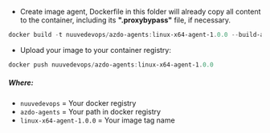 - Create image agent, Dockerfile in this folder will already copy all content to the container, including its **".proxybypass"** file, if necessary.

```powershell
docker build -t nuuvedevops/azdo-agents:linux-x64-agent-1.0.0 --build-arg Env_HttpProxy=proxy.mydomain.com:80 --build-arg Env_NoProxy=mydns.com .
```
- Upload your image to your container registry:

```powershell
docker push nuuvedevops/azdo-agents:linux-x64-agent-1.0.0
```

##### Where:
- `nuuvedevops` = Your docker registry   
- `azdo-agents` = Your path in docker registry   
- `linux-x64-agent-1.0.0` = Your image tag name    
